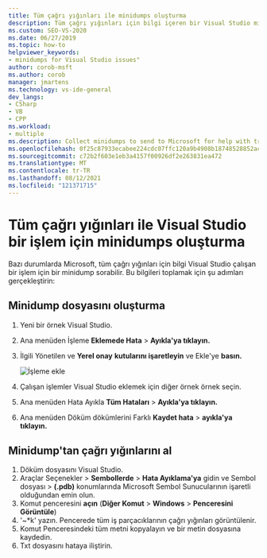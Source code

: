 ```yaml
---
title: Tüm çağrı yığınları ile minidumps oluşturma
description: Tüm çağrı yığınları için bilgi içeren bir Visual Studio minidumps oluşturma hakkında bilgi edinebilirsiniz.
ms.custom: SEO-VS-2020
ms.date: 06/27/2019
ms.topic: how-to
helpviewer_keywords:
- minidumps for Visual Studio issues"
author: corob-msft
ms.author: corob
manager: jmartens
ms.technology: vs-ide-general
dev_langs:
- CSharp
- VB
- CPP
ms.workload:
- multiple
ms.description: Collect minidumps to send to Microsoft for help with troubleshooting issues with Visual Studio
ms.openlocfilehash: 0f25c87933ecabee224cdc07ffc120a9b4908b18748528852ac07d64bc496067
ms.sourcegitcommit: c72b2f603e1eb3a4157f00926df2e263831ea472
ms.translationtype: MT
ms.contentlocale: tr-TR
ms.lasthandoff: 08/12/2021
ms.locfileid: "121371715"
---
```

# <a name="create-minidumps-for-a-visual-studio-process-with-all-call-stacks"></a>Tüm çağrı yığınları ile Visual Studio bir işlem için minidumps oluşturma

Bazı durumlarda Microsoft, tüm çağrı yığınları için bilgi Visual Studio çalışan bir işlem için bir minidump sorabilir. Bu bilgileri toplamak için şu adımları gerçekleştirin:

## <a name="create-the-minidump-file"></a>Minidump dosyasını oluşturma

1. Yeni bir örnek Visual Studio.
1. Ana menüden İşleme **Eklemede Hata**  >  **Ayıkla'ya tıklayın.**
1. İlgili Yönetilen ve **Yerel onay** **kutularını işaretleyin** ve Ekle'ye **basın.**

   ![İşleme ekle](../ide/media/attach-to-process.png)

1. Çalışan işlemler Visual Studio eklemek için diğer örnek örnek seçin.
1. Ana menüden Hata Ayıkla **Tüm Hataları**  >  **Ayıkla'ya tıklayın.**
1. Ana menüden Döküm dökümlerini Farklı **Kaydet hata**  >  **ayıkla'ya tıklayın.**

## <a name="get-the-call-stacks-from-the-minidump"></a>Minidump'tan çağrı yığınlarını al

1. Döküm dosyasını Visual Studio.
1. Araçlar Seçenekler  >  **Sembollerde**  >  **Hata Ayıklama'ya** gidin ve Sembol dosyası  >   **(.pdb)**  konumlarında Microsoft Sembol Sunucularının işaretli olduğundan emin olun.
1. Komut penceresini **açın** (**Diğer Komut**  >  **Windows**  >  **Penceresini Görüntüle**)
1. '~*k' yazın. Pencerede tüm iş parçacıklarının çağrı yığınları görüntülenir.
1. Komut Penceresindeki tüm metni kopyalayın ve bir metin dosyasına kaydedin.
1. Txt dosyasını hataya iliştirin.
